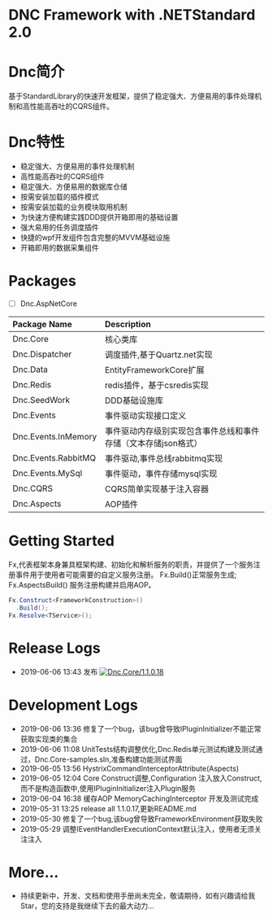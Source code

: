 ﻿DNC Framework with .NETStandard 2.0
===

# Dnc简介
基于StandardLibrary的快速开发框架，提供了稳定强大、方便易用的事件处理机制和高性能高吞吐的CQRS组件。

# Dnc特性

* 稳定强大、方便易用的事件处理机制
* 高性能高吞吐的CQRS组件
* 稳定强大、方便易用的数据库仓储
* 按需安装加载的插件模式
* 按需安装加载的业务模块取用机制
* 为快速方便构建实践DDD提供开箱即用的基础设置
* 强大易用的任务调度插件
* 快捷的wpf开发组件包含完整的MVVM基础设施
* 开箱即用的数据采集组件

# Packages
* [ ] Dnc.AspNetCore

|Package Name|Description|
|:-------|:-------|
|Dnc.Core|核心类库|
|Dnc.Dispatcher|调度插件,基于Quartz.net实现|
|Dnc.Data|EntityFrameworkCore扩展|
|Dnc.Redis|redis插件，基于csredis实现|
|Dnc.SeedWork|DDD基础设施库|
|Dnc.Events|事件驱动实现接口定义|
|Dnc.Events.InMemory|事件驱动内存级别实现包含事件总线和事件存储（文本存储json格式）|
|Dnc.Events.RabbitMQ|事件驱动,事件总线rabbitmq实现|
|Dnc.Events.MySql|事件驱动，事件存储mysql实现|
|Dnc.CQRS|CQRS简单实现基于注入容器|
|Dnc.Aspects|AOP插件|

# Getting Started
Fx,代表框架本身兼具框架构建、初始化和解析服务的职责，并提供了一个服务注册事件用于使用者可能需要的自定义服务注册。
Fx.Build()正常服务生成;
Fx.AspectsBuild() 服务注册构建并启用AOP。
```c#
Fx.Construct<FrameworkConstruction>()
  .Build();
Fx.Resolve<TService>();
```
# Release Logs
* 2019-06-06 13:43 发布 [![Dnc.Core/1.1.0.18](https://img.shields.io/badge/nuget-1.1.0.18-blue.svg)](https://www.nuget.org/packages/Dnc.Core/1.1.0.18)

# Development Logs
* 2019-06-06 13:36 修复了一个bug，该bug曾导致IPluginInitializer不能正常获取实现类的集合
* 2019-06-06 11:08 UnitTests结构调整优化,Dnc.Redis单元测试构建及测试通过，Dnc.Core-samples.sln,准备构建功能测试界面
* 2019-06-05 13:56 HystrixCommandInterceptorAttribute(Aspects)
* 2019-06-05 12:04 Core Construct调整,Configuration 注入放入Construct,而不是构造函数中,使用IPluginInitializer注入Plugin服务
* 2019-06-04 16:38 缓存AOP MemoryCachingInterceptor 开发及测试完成
* 2019-05-31 13:25 release all 1.1.0.17,更新README.md
* 2019-05-30 修复了一个bug,该bug曾导致FrameworkEnvironment获取失败
* 2019-05-29 调整IEventHandlerExecutionContext默认注入，使用者无须关注注入

# More...

* 持续更新中，开发、文档和使用手册尚未完全，敬请期待，如有兴趣请给我Star，您的支持是我继续下去的最大动力...


